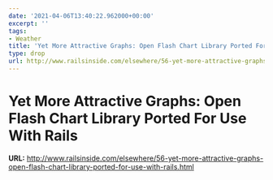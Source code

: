 ```yaml
---
date: '2021-04-06T13:40:22.962000+00:00'
excerpt: ''
tags:
- Weather
title: 'Yet More Attractive Graphs: Open Flash Chart Library Ported For Use With Rails'
type: drop
url: http://www.railsinside.com/elsewhere/56-yet-more-attractive-graphs-open-flash-chart-library-ported-for-use-with-rails.html
---
```


# Yet More Attractive Graphs: Open Flash Chart Library Ported For Use With Rails

**URL:** http://www.railsinside.com/elsewhere/56-yet-more-attractive-graphs-open-flash-chart-library-ported-for-use-with-rails.html
